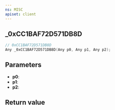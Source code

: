```yaml
---
ns: MISC
apiset: client
---
```

## _0xCC1BAF72D571DB8D

```c
// 0xCC1BAF72D571DB8D
Any _0xCC1BAF72D571DB8D(Any p0, Any p1, Any p2);
```


## Parameters
* **p0**:
* **p1**:
* **p2**:

## Return value